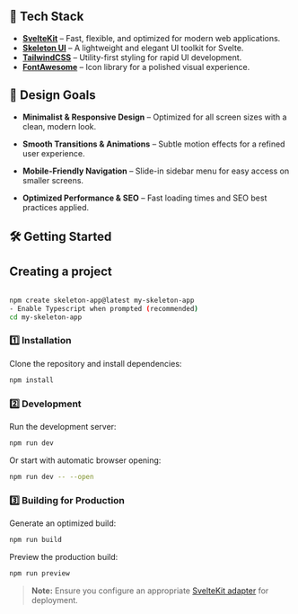 ## 🚀 Tech Stack

- [**SvelteKit**](https://svelte.dev/) – Fast, flexible, and optimized for modern web applications.
- [**Skeleton UI**](https://www.skeleton.dev/) – A lightweight and elegant UI toolkit for Svelte.
- [**TailwindCSS**](https://v3.tailwindcss.com/) – Utility-first styling for rapid UI development.
- [**FontAwesome**](https://fontawesome.com/) – Icon library for a polished visual experience.

## 🎨 Design Goals

- **Minimalist & Responsive Design** – Optimized for all screen sizes with a clean, modern look.

- **Smooth Transitions & Animations** – Subtle motion effects for a refined user experience.

- **Mobile-Friendly Navigation** – Slide-in sidebar menu for easy access on smaller screens.

- **Optimized Performance & SEO** – Fast loading times and SEO best practices applied.

## 🛠️ Getting Started

## Creating a project

```bash

npm create skeleton-app@latest my-skeleton-app
- Enable Typescript when prompted (recommended)
cd my-skeleton-app

```

### 1️⃣ Installation

Clone the repository and install dependencies:

```bash
npm install
```

### 2️⃣ Development

Run the development server:

```bash
npm run dev
```

Or start with automatic browser opening:

```bash
npm run dev -- --open
```

### 3️⃣ Building for Production

Generate an optimized build:

```bash
npm run build
```

Preview the production build:

```bash
npm run preview
```

> **Note:** Ensure you configure an appropriate [SvelteKit adapter](https://kit.svelte.dev/docs/adapters) for deployment.
